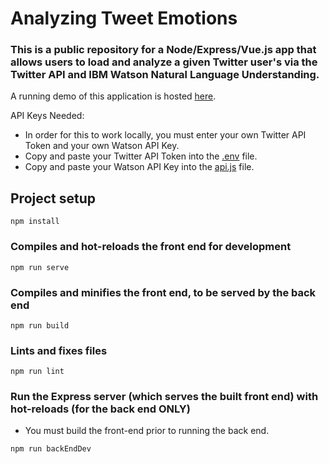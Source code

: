 # Analyzing Tweet Emotions
### This is a public repository for a Node/Express/Vue.js app that allows users to load and analyze a given Twitter user's via the Twitter API and IBM Watson Natural Language Understanding.
A running demo of this application is hosted [here](https://tweet-emotion-analysis-dhwj4kp3mq-uc.a.run.app/).

API Keys Needed:
- In order for this to work locally, you must enter your own Twitter API Token and your own Watson API Key.
- Copy and paste your Twitter API Token into the [.env](.env) file. 
- Copy and paste your Watson API Key into the [api.js](api.js) file.

## Project setup
```
npm install
```

### Compiles and hot-reloads the front end for development
```
npm run serve
```

### Compiles and minifies the front end, to be served by the back end
```
npm run build
```

### Lints and fixes files
```
npm run lint
```

### Run the Express server (which serves the built front end) with hot-reloads (for the back end ONLY)
- You must build the front-end prior to running the back end.
```
npm run backEndDev
```
